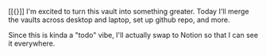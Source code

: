 [[{}]]
I'm excited to turn this vault into something greater. Today I'll merge the vaults across desktop and laptop, set up github repo, and more.

Since this is kinda a "todo" vibe, I'll actually swap to Notion so that I can see it everywhere.

